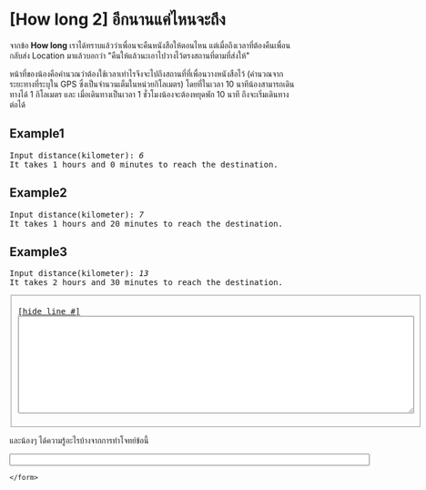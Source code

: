 <div id="current" aria-labelledby="ui-id-5" role="tabpanel" class="ui-tabs-panel ui-corner-bottom ui-widget-content" aria-hidden="false">
    <form method="post" action="/elab/lab/submit/1023/11543/19010/" enctype="multipart/form-data" autocomplete="off">
      <div id="assignment-body">
        <input type="hidden" name="csrfmiddlewaretoken" value="ZkYmDMtiMph07oh8Hmzb1dsQGPJ2P8vBoWmt4JHB22JPf22zxuUe5zhQIxK8xdLb">
        <h1>[How long 2] อีกนานแค่ไหนจะถึง</h1><p>จากข้อ <strong>How long</strong> เราได้ทราบแล้วว่าเพื่อนจะคืนหนังสือให้ตอนไหน แต่เมื่อถึงเวลาที่ต้องคืนเพื่อนกลับส่ง Location มาแล้วบอกว่า "คืนให้แล้วนะเอาไปวางไว้ตรงสถานที่ตามที่ส่งให้"</p><p>หน้าที่ของน้องคือคำนวณว่าต้องใช้เวลาเท่าไรจึงจะไปถึงสถานที่ที่เพื่อนวางหนังสือไว้ (คำนวณจากระยะทางที่ระบุใน GPS ซึ่งเป็นจำนวนเต็มในหน่วยกิโลเมตร) โดยที่ในเวลา 10 นาทีน้องสามารถเดินทางได้ 1 กิโลเมตร และ เมื่อเดินทางเป็นเวลา 1 ชั่วโมงน้องจะต้องหยุดพัก 10 นาที ถึงจะเริ่มเดินทางต่อได้</p><h2>Example1</h2><p></p><pre class="output">Input distance(kilometer): <em>6</em>
It takes 1 hours and 0 minutes to reach the destination.
</pre><p></p><h2>Example2</h2><p></p><pre class="output">Input distance(kilometer): <em>7</em>
It takes 1 hours and 20 minutes to reach the destination.
</pre><p></p><h2>Example3</h2><p></p><pre class="output">Input distance(kilometer): <em>13</em>
It takes 2 hours and 30 minutes to reach the destination.
</pre><p></p><p></p><fieldset><pre><div class="code-menu"><a href="#" class="lineno-toggle">[hide line #]</a></div><code class="source"><textarea class="codeblank" cols="84" name="b1" rows="11" wrap="off" autocomplete="off"></textarea></code></pre></fieldset><p></p><p>และน้องๆ ได้ความรู้อะไรบ้างจากการทำโจทย์ข้อนี้</p><p><input class="textblank" name="b2" size="76" type="text" value=""></p> 
      </div>
      
      
    </form>
  </div>